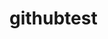 # githubtest
<html>
<head>
      <title>githubtest<title/>
<head/>
<body>
     <h1>
     to the sstarting point
     <h1/>
     
<body>
